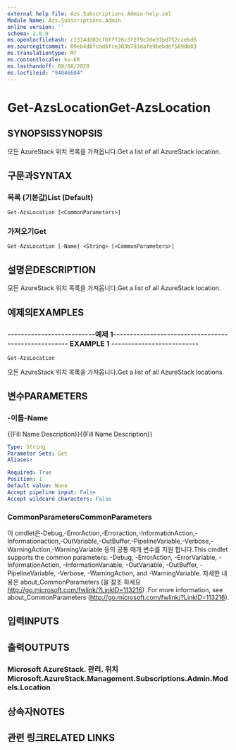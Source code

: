 ```yaml
---
external help file: Azs.Subscriptions.Admin-help.xml
Module Name: Azs.Subscriptions.Admin
online version: ''
schema: 2.0.0
ms.openlocfilehash: c2314dd02cf6fff26c3f2f9c2de31bd752ccebd6
ms.sourcegitcommit: 09eb4dbfcad6fce303b793dafe9bebdef589db03
ms.translationtype: MT
ms.contentlocale: ko-KR
ms.lasthandoff: 08/08/2020
ms.locfileid: "94046684"
---
```

# <span data-ttu-id="56570-101">Get-AzsLocation</span><span class="sxs-lookup"><span data-stu-id="56570-101">Get-AzsLocation</span></span>

## <span data-ttu-id="56570-102">SYNOPSIS</span><span class="sxs-lookup"><span data-stu-id="56570-102">SYNOPSIS</span></span>
<span data-ttu-id="56570-103">모든 AzureStack 위치 목록을 가져옵니다.</span><span class="sxs-lookup"><span data-stu-id="56570-103">Get a list of all AzureStack location.</span></span>

## <span data-ttu-id="56570-104">구문과</span><span class="sxs-lookup"><span data-stu-id="56570-104">SYNTAX</span></span>

### <span data-ttu-id="56570-105">목록 (기본값)</span><span class="sxs-lookup"><span data-stu-id="56570-105">List (Default)</span></span>
```
Get-AzsLocation [<CommonParameters>]
```

### <span data-ttu-id="56570-106">가져오기</span><span class="sxs-lookup"><span data-stu-id="56570-106">Get</span></span>
```
Get-AzsLocation [-Name] <String> [<CommonParameters>]
```

## <span data-ttu-id="56570-107">설명은</span><span class="sxs-lookup"><span data-stu-id="56570-107">DESCRIPTION</span></span>
<span data-ttu-id="56570-108">모든 AzureStack 위치 목록을 가져옵니다.</span><span class="sxs-lookup"><span data-stu-id="56570-108">Get a list of all AzureStack location.</span></span>

## <span data-ttu-id="56570-109">예제의</span><span class="sxs-lookup"><span data-stu-id="56570-109">EXAMPLES</span></span>

### <span data-ttu-id="56570-110">--------------------------예제 1--------------------------</span><span class="sxs-lookup"><span data-stu-id="56570-110">-------------------------- EXAMPLE 1 --------------------------</span></span>
```
Get-AzsLocation
```

<span data-ttu-id="56570-111">모든 AzureStack 위치 목록을 가져옵니다.</span><span class="sxs-lookup"><span data-stu-id="56570-111">Get a list of all AzureStack locations.</span></span>

## <span data-ttu-id="56570-112">변수</span><span class="sxs-lookup"><span data-stu-id="56570-112">PARAMETERS</span></span>

### <span data-ttu-id="56570-113">-이름</span><span class="sxs-lookup"><span data-stu-id="56570-113">-Name</span></span>
<span data-ttu-id="56570-114">{{Fill Name Description}}</span><span class="sxs-lookup"><span data-stu-id="56570-114">{{Fill Name Description}}</span></span>

```yaml
Type: String
Parameter Sets: Get
Aliases: 

Required: True
Position: 1
Default value: None
Accept pipeline input: False
Accept wildcard characters: False
```

### <span data-ttu-id="56570-115">CommonParameters</span><span class="sxs-lookup"><span data-stu-id="56570-115">CommonParameters</span></span>
<span data-ttu-id="56570-116">이 cmdlet은-Debug,-ErrorAction,-Erroraction,-InformationAction,-Informationaction,-OutVariable,-OutBuffer,-PipelineVariable,-Verbose,-WarningAction,-WarningVariable 등의 공통 매개 변수를 지원 합니다.</span><span class="sxs-lookup"><span data-stu-id="56570-116">This cmdlet supports the common parameters: -Debug, -ErrorAction, -ErrorVariable, -InformationAction, -InformationVariable, -OutVariable, -OutBuffer, -PipelineVariable, -Verbose, -WarningAction, and -WarningVariable.</span></span> <span data-ttu-id="56570-117">자세한 내용은 about_CommonParameters (을 참조 하세요 http://go.microsoft.com/fwlink/?LinkID=113216) .</span><span class="sxs-lookup"><span data-stu-id="56570-117">For more information, see about_CommonParameters (http://go.microsoft.com/fwlink/?LinkID=113216).</span></span>

## <span data-ttu-id="56570-118">입력</span><span class="sxs-lookup"><span data-stu-id="56570-118">INPUTS</span></span>

## <span data-ttu-id="56570-119">출력</span><span class="sxs-lookup"><span data-stu-id="56570-119">OUTPUTS</span></span>

### <span data-ttu-id="56570-120">Microsoft AzureStack. 관리. 위치</span><span class="sxs-lookup"><span data-stu-id="56570-120">Microsoft.AzureStack.Management.Subscriptions.Admin.Models.Location</span></span>

## <span data-ttu-id="56570-121">상속자</span><span class="sxs-lookup"><span data-stu-id="56570-121">NOTES</span></span>

## <span data-ttu-id="56570-122">관련 링크</span><span class="sxs-lookup"><span data-stu-id="56570-122">RELATED LINKS</span></span>

